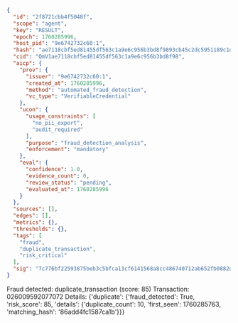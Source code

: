 ```json
{
  "id": "2f8721cbb4f5048f",
  "scope": "agent",
  "key": "RESULT",
  "epoch": 1760285996,
  "host_pid": "9e6742732c60:1",
  "hash": "ae7118cbf5ed81455df563c1a9e6c956b3bd8f9893cb45c2dc5951189c1d4e36",
  "cid": "QmV1ae7118cbf5ed81455df563c1a9e6c956b3bd8f98",
  "aicp": {
    "prov": {
      "issuer": "9e6742732c60:1",
      "created_at": 1760285996,
      "method": "automated_fraud_detection",
      "vc_type": "VerifiableCredential"
    },
    "ucon": {
      "usage_constraints": [
        "no_pii_export",
        "audit_required"
      ],
      "purpose": "fraud_detection_analysis",
      "enforcement": "mandatory"
    },
    "eval": {
      "confidence": 1.0,
      "evidence_count": 0,
      "review_status": "pending",
      "evaluated_at": 1760285996
    }
  },
  "sources": [],
  "edges": [],
  "metrics": {},
  "thresholds": {},
  "tags": [
    "fraud",
    "duplicate_transaction",
    "risk_critical"
  ],
  "sig": "7c776bf22593875beb3c5bfca13cf6141568a8cc486740712ab652fb0882dd46"
}
```

Fraud detected: duplicate_transaction (score: 85)
Transaction: 026009592077072
Details: {'duplicate': {'fraud_detected': True, 'risk_score': 85, 'details': {'duplicate_count': 10, 'first_seen': 1760285763, 'matching_hash': '86add4fc1587ca1b'}}}